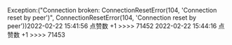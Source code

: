 Exception:("Connection broken: ConnectionResetError(104, 'Connection reset by peer')", ConnectionResetError(104, 'Connection reset by peer'))2022-02-22  15:41:56   点赞数 +1 >>>> 71452
2022-02-22  15:44:16   点赞数 +1 >>>> 71453
